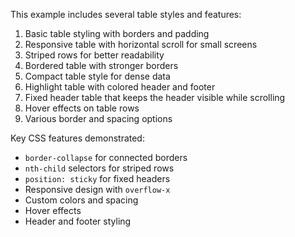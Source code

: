 This example includes several table styles and features:

1. Basic table styling with borders and padding
2. Responsive table with horizontal scroll for small screens
3. Striped rows for better readability
4. Bordered table with stronger borders
5. Compact table style for dense data
6. Highlight table with colored header and footer
7. Fixed header table that keeps the header visible while scrolling
8. Hover effects on table rows
9. Various border and spacing options

Key CSS features demonstrated:

- `border-collapse` for connected borders
- `nth-child` selectors for striped rows
- `position: sticky` for fixed headers
- Responsive design with `overflow-x`
- Custom colors and spacing
- Hover effects
- Header and footer styling
